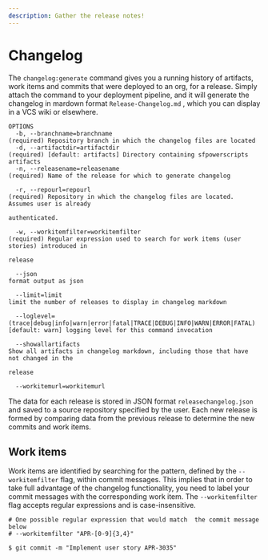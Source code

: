 ```yaml
---
description: Gather the release notes!
---
```


# Changelog

The `changelog:generate` command gives you a running history of artifacts, work items and commits that were deployed to an org, for a release.  Simply attach the command to your deployment pipeline, and it will generate the changelog in mardown format `Release-Changelog.md` , which you can display in a VCS wiki or elsewhere.

```text
OPTIONS
  -b, --branchname=branchname                                                       (required) Repository branch in which the changelog files are located
  -d, --artifactdir=artifactdir                                                     (required) [default: artifacts] Directory containing sfpowerscripts artifacts
  -n, --releasename=releasename                                                     (required) Name of the release for which to generate changelog

  -r, --repourl=repourl                                                             (required) Repository in which the changelog files are located. Assumes user is already 
                                                                                    authenticated.

  -w, --workitemfilter=workitemfilter                                               (required) Regular expression used to search for work items (user stories) introduced in 
                                                                                    release

  --json                                                                            format output as json

  --limit=limit                                                                     limit the number of releases to display in changelog markdown

  --loglevel=(trace|debug|info|warn|error|fatal|TRACE|DEBUG|INFO|WARN|ERROR|FATAL)  [default: warn] logging level for this command invocation

  --showallartifacts                                                                Show all artifacts in changelog markdown, including those that have not changed in the 
                                                                                    release

  --workitemurl=workitemurl  
```

 The data for each release is stored in JSON format `releasechangelog.json` and saved to a source repository specified by the user. Each new release is formed by comparing data from the previous release to determine the new commits and work items. 

## Work items

 Work items are identified by searching for the pattern, defined by the `--workitemfilter` flag, within commit messages. This implies that in order to take full advantage of the changelog functionality, you need to label your commit messages with the corresponding work item. The `--workitemfilter` flag accepts regular expressions and is case-insensitive.

```text
# One possible regular expression that would match  the commit message below 
# --workitemfilter "APR-[0-9]{3,4}"

$ git commit -m "Implement user story APR-3035"
```



